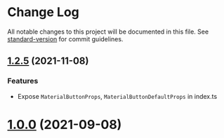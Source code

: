 # Change Log

All notable changes to this project will be documented in this file. See [standard-version](https://github.com/conventional-changelog/standard-version) for commit guidelines.

<a name="1.2.5"></a>
## [1.2.5](https://github.com/unlimited-react-components/material-button) (2021-11-08)

### Features

* Expose  `MaterialButtonProps`, `MaterialButtonDefaultProps` in index.ts 


<a name="1.0.0"></a>
# [1.0.0](https://github.com/JinSSJ3/dynamicss) (2021-09-08)

